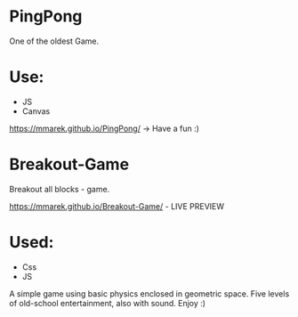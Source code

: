 # PingPong
One of the oldest Game.

# Use:
- JS
- Canvas

https://mmarek.github.io/PingPong/ -> Have a fun :)




# Breakout-Game
Breakout all blocks - game.

https://mmarek.github.io/Breakout-Game/ - LIVE PREVIEW

# Used:
- Css
- JS


A simple game using basic physics enclosed in geometric space.
Five levels of old-school entertainment, also with sound. 
Enjoy :)
